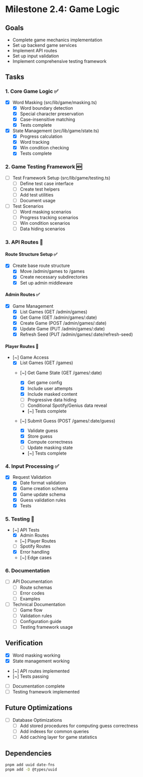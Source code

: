 # Milestone 2.4: Game Logic

## Goals
- Complete game mechanics implementation
- Set up backend game services
- Implement API routes
- Set up input validation
- Implement comprehensive testing framework

## Tasks

### 1. Core Game Logic ✅
- [x] Word Masking (src/lib/game/masking.ts)
  - [x] Word boundary detection
  - [x] Special character preservation
  - [x] Case-insensitive matching
  - [x] Tests complete

- [x] State Management (src/lib/game/state.ts)
  - [x] Progress calculation
  - [x] Word tracking
  - [x] Win condition checking
  - [x] Tests complete

### 2. Game Testing Framework 🆕
- [ ] Test Framework Setup (src/lib/game/testing.ts)
  - [ ] Define test case interface
  - [ ] Create test helpers
  - [ ] Add test utilities
  - [ ] Document usage

- [ ] Test Scenarios
  - [ ] Word masking scenarios
  - [ ] Progress tracking scenarios
  - [ ] Win condition scenarios
  - [ ] Data hiding scenarios

### 3. API Routes 🚧

#### Route Structure Setup ✅
- [x] Create base route structure
  - [x] Move /admin/games to /games
  - [x] Create necessary subdirectories
  - [x] Set up admin middleware

#### Admin Routes ✅
- [x] Game Management
  - [x] List Games (GET /admin/games)
  - [x] Get Game (GET /admin/games/:date)
  - [x] Create Game (POST /admin/games/:date)
  - [x] Update Game (PUT /admin/games/:date)
  - [x] Refresh Seed (PUT /admin/games/:date/refresh-seed)

#### Player Routes 🚧
- [~] Game Access
  - [x] List Games (GET /games)
  - [~] Get Game State (GET /games/:date)
    - [x] Get game config
    - [x] Include user attempts
    - [x] Include masked content
    - [ ] Progressive data hiding
    - [ ] Conditional Spotify/Genius data reveal
    - [~] Tests complete

  - [~] Submit Guess (POST /games/:date/guess)
    - [x] Validate guess
    - [x] Store guess
    - [x] Compute correctness
    - [ ] Update masking state
    - [~] Tests complete

### 4. Input Processing ✅
- [x] Request Validation
  - [x] Date format validation
  - [x] Game creation schema
  - [x] Game update schema
  - [x] Guess validation rules
  - [x] Tests

### 5. Testing 🚧
- [~] API Tests
  - [x] Admin Routes
  - [~] Player Routes
  - [ ] Spotify Routes
  - [x] Error handling
  - [~] Edge cases

### 6. Documentation
- [ ] API Documentation
  - [ ] Route schemas
  - [ ] Error codes
  - [ ] Examples

- [ ] Technical Documentation
  - [ ] Game flow
  - [ ] Validation rules
  - [ ] Configuration guide
  - [ ] Testing framework usage

## Verification
- [x] Word masking working
- [x] State management working
- [~] API routes implemented
- [~] Tests passing
- [ ] Documentation complete
- [ ] Testing framework implemented

## Future Optimizations
- [ ] Database Optimizations
  - [ ] Add stored procedures for computing guess correctness
  - [ ] Add indexes for common queries
  - [ ] Add caching layer for game statistics

## Dependencies
```bash
pnpm add uuid date-fns
pnpm add -D @types/uuid
``` 